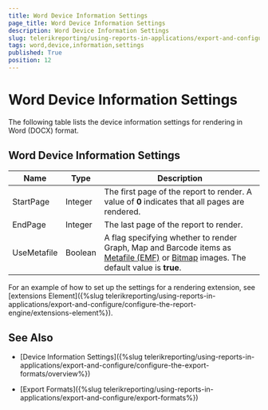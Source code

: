 ```yaml
---
title: Word Device Information Settings
page_title: Word Device Information Settings 
description: Word Device Information Settings
slug: telerikreporting/using-reports-in-applications/export-and-configure/configure-the-export-formats/word-device-information-settings
tags: word,device,information,settings
published: True
position: 12
---
```

<style>
table th:first-of-type {
    width: 15%;
}
table th:nth-of-type(2) {
    width: 10%;
}
table th:nth-of-type(3) {
    width: 75%;
}
</style>

# Word Device Information Settings

The following table lists the device information settings for rendering in Word (DOCX) format.

## Word Device Information Settings

|__Name__|__Type__|__Description__|
| ------ | ------ | ------ |
|StartPage|Integer|The first page of the report to render. A value of __0__ indicates that all pages are rendered.|
|EndPage|Integer|The last page of the report to render.|
|UseMetafile|Boolean|A flag specifying whether to render Graph, Map and Barcode items as [Metafile (EMF)](http://msdn.microsoft.com/en-us/library/windows/desktop/ms536391(v=vs.85).aspx) or [Bitmap](http://msdn.microsoft.com/en-us/library/windows/desktop/ms536393(v=vs.85).aspx) images. The default value is __true__.|

For an example of how to set up the settings for a rendering extension, see [extensions Element]({%slug telerikreporting/using-reports-in-applications/export-and-configure/configure-the-report-engine/extensions-element%}). 

## See Also

* [Device Information Settings]({%slug telerikreporting/using-reports-in-applications/export-and-configure/configure-the-export-formats/overview%})

* [Export Formats]({%slug telerikreporting/using-reports-in-applications/export-and-configure/export-formats%})
